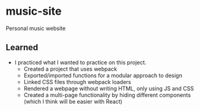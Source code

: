 # music-site

Personal music website

## Learned

- I practiced what I wanted to practice on this project.
  - Created a project that uses webpack
  - Exported/imported functions for a modular approach to design
  - Linked CSS files through webpack loaders
  - Rendered a webpage without writing HTML, only using JS and CSS
  - Created a multi-page functionality by hiding different components (which I think will be easier with React)
